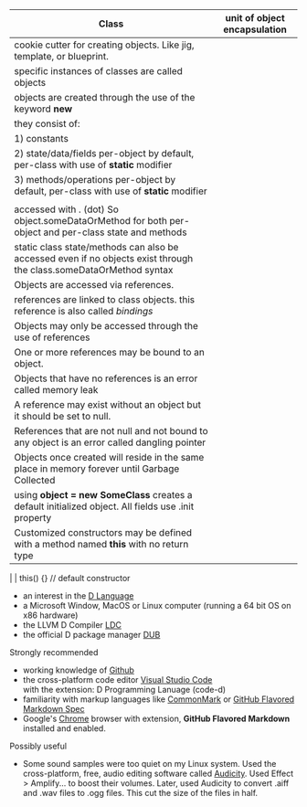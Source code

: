 

| Class  | unit of object encapsulation |
| ------ | ------ |
| cookie cutter for creating objects. Like jig, template, or blueprint. |
| specific instances of classes are called objects |
| objects are created through the use of the keyword __new__ |
| they consist of: |
| 1) constants |
| 2) state/data/fields per-object by default, per-class with use of __static__ modifier |
| 3) methods/operations per-object by default, per-class with use of __static__ modifier |
|    |
| accessed with . (dot)  So object.someDataOrMethod for both per-object and per-class state and methods |
| static class state/methods can also be accessed even if no objects exist through the class.someDataOrMethod syntax | 
| Objects are accessed via references. |
| references are linked to class objects. this reference is also called _bindings_  |
| Objects may only be accessed through the use of references |
| One or more references may be bound to an object.  |
| Objects that have no references is an error called memory leak |
| A reference may exist without an object but it should be set to null.  |
| References that are not null and not bound to any object is an error called dangling pointer |
| Objects once created will reside in the same place in memory forever until Garbage Collected |
| using __object = new SomeClass__ creates a default initialized object. All fields use .init property |
| Customized constructors may be defined with a method named __this__ with no return type  |
| 
| this() {}  // default constructor  



- an interest in the [D Language](https://dlang.org/)
- a Microsoft Window, MacOS or Linux computer  (running a 64 bit OS on x86 hardware)  
- the LLVM D Compiler [LDC](https://github.com/ldc-developers/ldc#installation)
- the official D package manager [DUB](https://code.dlang.org/) 
    
Strongly recommended
- working knowledge of [Github](https://github.com/) 
- the cross-platform code editor [Visual Studio Code](https://code.visualstudio.com/)  
    with the extension: D Programming Lanuage (code-d)
- familiarity with markup languages like [CommonMark](http://commonmark.org/) or [GitHub Flavored Markdown Spec](https://github.github.com/gfm/#link-reference-definitions)
- Google's [Chrome](https://www.google.com/chrome/browser/desktop/index.html) browser with extension, __GitHub Flavored Markdown__ installed and enabled.

Possibly useful
- Some sound samples were too quiet on my Linux system. Used the cross-platform, free, audio editing software called [Audicity](http://www.audacityteam.org/).  Used Effect > Amplify... to boost their volumes. Later, used Audicity to convert .aiff and .wav files to .ogg files. This cut the size of the files in half.
